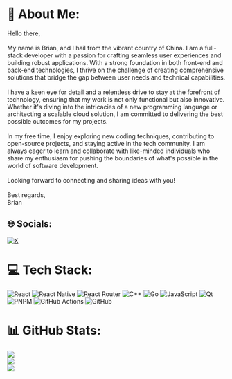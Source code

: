 # 💫 About Me:
Hello there,<br><br>My name is Brian, and I hail from the vibrant country of China. I am a full-stack developer with a passion for crafting seamless user experiences and building robust applications. With a strong foundation in both front-end and back-end technologies, I thrive on the challenge of creating comprehensive solutions that bridge the gap between user needs and technical capabilities.<br><br>I have a keen eye for detail and a relentless drive to stay at the forefront of technology, ensuring that my work is not only functional but also innovative. Whether it's diving into the intricacies of a new programming language or architecting a scalable cloud solution, I am committed to delivering the best possible outcomes for my projects.<br><br>In my free time, I enjoy exploring new coding techniques, contributing to open-source projects, and staying active in the tech community. I am always eager to learn and collaborate with like-minded individuals who share my enthusiasm for pushing the boundaries of what's possible in the world of software development.<br><br>Looking forward to connecting and sharing ideas with you!<br><br>Best regards,<br>Brian


## 🌐 Socials:
[![X](https://img.shields.io/badge/X-black.svg?logo=X&logoColor=white)](https://x.com/https://x.com/xexiaoyi) 

# 💻 Tech Stack:
![React](https://img.shields.io/badge/react-%2320232a.svg?style=for-the-badge&logo=react&logoColor=%2361DAFB) ![React Native](https://img.shields.io/badge/react_native-%2320232a.svg?style=for-the-badge&logo=react&logoColor=%2361DAFB) ![React Router](https://img.shields.io/badge/React_Router-CA4245?style=for-the-badge&logo=react-router&logoColor=white) ![C++](https://img.shields.io/badge/c++-%2300599C.svg?style=for-the-badge&logo=c%2B%2B&logoColor=white) ![Go](https://img.shields.io/badge/go-%2300ADD8.svg?style=for-the-badge&logo=go&logoColor=white) ![JavaScript](https://img.shields.io/badge/javascript-%23323330.svg?style=for-the-badge&logo=javascript&logoColor=%23F7DF1E) ![Qt](https://img.shields.io/badge/Qt-%23217346.svg?style=for-the-badge&logo=Qt&logoColor=white) ![PNPM](https://img.shields.io/badge/pnpm-%234a4a4a.svg?style=for-the-badge&logo=pnpm&logoColor=f69220) ![GitHub Actions](https://img.shields.io/badge/github%20actions-%232671E5.svg?style=for-the-badge&logo=githubactions&logoColor=white) ![GitHub](https://img.shields.io/badge/github-%23121011.svg?style=for-the-badge&logo=github&logoColor=white)
# 📊 GitHub Stats:
![](https://github-readme-stats.vercel.app/api?username=racall&theme=dark&hide_border=false&include_all_commits=false&count_private=false)<br/>
![](https://github-readme-streak-stats.herokuapp.com/?user=racall&theme=dark&hide_border=false)<br/>
![](https://github-readme-stats.vercel.app/api/top-langs/?username=racall&theme=dark&hide_border=false&include_all_commits=false&count_private=false&layout=compact)

<!-- Proudly created with GPRM ( https://gprm.itsvg.in ) -->